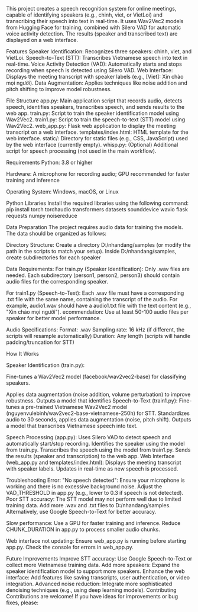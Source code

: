 This project creates a speech recognition system for online meetings, capable of identifying speakers (e.g., chinh, viet, or VietLoi) and transcribing their speech into text in real-time. It uses Wav2Vec2 models from Hugging Face for training, combined with Silero VAD for automatic voice activity detection. The results (speaker and transcribed text) are displayed on a web interface.

Features Speaker Identification: Recognizes three speakers: chinh, viet, and VietLoi. Speech-to-Text (STT): Transcribes Vietnamese speech into text in real-time. Voice Activity Detection (VAD): Automatically starts and stops recording when speech is detected using Silero VAD. Web Interface: Displays the meeting transcript with speaker labels (e.g., [Viet]: Xin chào mọi người). Data Augmentation: Applies techniques like noise addition and pitch shifting to improve model robustness.

File Structure app.py: Main application script that records audio, detects speech, identifies speakers, transcribes speech, and sends results to the web app. train.py: Script to train the speaker identification model using Wav2Vec2. train1.py: Script to train the speech-to-text (STT) model using Wav2Vec2. web_app.py: Flask web application to display the meeting transcript on a web interface. templates/index.html: HTML template for the web interface. static/: Directory for static files (e.g., CSS, JavaScript) used by the web interface (currently empty). whisp.py: (Optional) Additional script for speech processing (not used in the main workflow).

Requirements Python: 3.8 or higher

Hardware: A microphone for recording audio; GPU recommended for faster training and inference

Operating System: Windows, macOS, or Linux

Python Libraries Install the required libraries using the following command: pip install torch torchaudio transformers datasets sounddevice wavio flask requests numpy noisereduce

Data Preparation The project requires audio data for training the models. The data should be organized as follows:

Directory Structure: Create a directory D:/nhandang/samples (or modify the path in the scripts to match your setup). Inside D:/nhandang/samples, create subdirectories for each speaker

Data Requirements: For train.py (Speaker Identification): Only .wav files are needed. Each subdirectory (person1, person2, person3) should contain audio files for the corresponding speaker.

For train1.py (Speech-to-Text): Each .wav file must have a corresponding .txt file with the same name, containing the transcript of the audio. For example, audio1.wav should have a audio1.txt file with the text content (e.g., "Xin chào mọi người"). ecommendation: Use at least 50-100 audio files per speaker for better model performance.

Audio Specifications: Format: .wav Sampling rate: 16 kHz (if different, the scripts will resample automatically) Duration: Any length (scripts will handle padding/truncation for STT)

How It Works

Speaker Identification (train.py):

Fine-tunes a Wav2Vec2 model (facebook/wav2vec2-base) for classifying speakers.

Applies data augmentation (noise addition, volume perturbation) to improve robustness. Outputs a model that identifies Speech-to-Text (train1.py): Fine-tunes a pre-trained Vietnamese Wav2Vec2 model (nguyenvulebinh/wav2vec2-base-vietnamese-250h) for STT. Standardizes audio to 30 seconds, applies data augmentation (noise, pitch shift). Outputs a model that transcribes Vietnamese speech into text.

Speech Processing (app.py): Uses Silero VAD to detect speech and automatically start/stop recording. Identifies the speaker using the model from train.py. Transcribes the speech using the model from train1.py. Sends the results (speaker and transcription) to the web app. Web Interface (web_app.py and templates/index.html): Displays the meeting transcript with speaker labels. Updates in real-time as new speech is processed.

Troubleshooting Error: "No speech detected": Ensure your microphone is working and there is no excessive background noise. Adjust the VAD_THRESHOLD in app.py (e.g., lower to 0.3 if speech is not detected). Poor STT accuracy: The STT model may not perform well due to limited training data. Add more .wav and .txt files to D:/nhandang/samples. Alternatively, use Google Speech-to-Text for better accuracy.

Slow performance: Use a GPU for faster training and inference. Reduce CHUNK_DURATION in app.py to process smaller audio chunks.

Web interface not updating: Ensure web_app.py is running before starting app.py. Check the console for errors in web_app.py.

Future Improvements Improve STT accuracy: Use Google Speech-to-Text or collect more Vietnamese training data. Add more speakers: Expand the speaker identification model to support more speakers. Enhance the web interface: Add features like saving transcripts, user authentication, or video integration. Advanced noise reduction: Integrate more sophisticated denoising techniques (e.g., using deep learning models). Contributing Contributions are welcome! If you have ideas for improvements or bug fixes, please:
